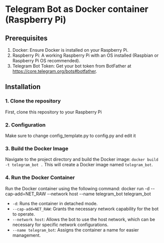 # Telegram Bot as Docker container (Raspberry Pi)


## Prerequisites

1. Docker: Ensure Docker is installed on your Raspberry Pi.
2. Raspberry Pi: A working Raspberry Pi with an OS installed (Raspbian or Raspberry Pi OS recommended).
3. Telegram Bot Token: Get your bot token from BotFather at https://core.telegram.org/bots#botfather.

## Installation

### 1. Clone the repository

First, clone this repository to your Raspberry Pi

### 2. Configuration

Make sure to change config_template.py to config.py and edit it

### 3. Build the Docker Image

Navigate to the project directory and build the Docker image:
`docker build -t telegram_bot .`
This will create a Docker image named `telegram_bot`.

### 4. Run the Docker Container

Run the Docker container using the following command:
docker run -d --cap-add=NET_RAW --network host --name telegram_bot telegram_bot
- `-d`: Runs the container in detached mode.
- `--cap-add=NET_RAW`: Grants the necessary network capability for the bot to operate.
- `--network host`: Allows the bot to use the host network, which can be necessary for specific network configurations.
- `--name telegram_bot`: Assigns the container a name for easier management.
